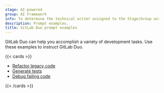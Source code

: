 ```yaml
---
stage: AI-powered
group: AI Framework
info: To determine the technical writer assigned to the Stage/Group associated with this page, see https://handbook.gitlab.com/handbook/product/ux/technical-writing/#assignments
description: Prompt examples.
title: GitLab Duo prompt examples
---
```


GitLab Duo can help you accomplish a variety of development tasks.
Use these examples to instruct GitLab Duo.

{{< cards >}}

- [Refactor legacy code](refactor_legacy_code.md)
- [Generate tests](generate_tests.md)
- [Debug failing code](debug_failing_code.md)

{{< /cards >}}
